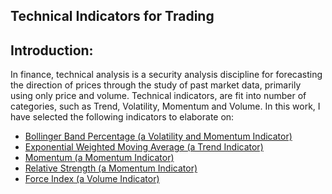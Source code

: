 <h2>Technical Indicators for Trading </h2>
<h2>Introduction:</h2>
<p>In finance, technical analysis is a security analysis discipline for forecasting the direction of prices through the study of past market data, primarily using only price and volume. Technical indicators, are fit into number of categories, such as Trend, Volatility, Momentum and Volume. In this work, I have selected the following indicators to elaborate on:
<ul>
<li><a href='technical_indicators_2.ipynb#bollinger'>Bollinger Band Percentage (a Volatility and Momentum Indicator)</a></li>
<li><a href='technical_indicators_2.ipynb#ema'>Exponential Weighted Moving Average (a Trend Indicator)</a></li>
<li><a href='technical_indicators_2.ipynb#momentum'>Momentum (a Momentum Indicator)</a></li>
<li><a href='technical_indicators_2.ipynb#rsi'>Relative Strength (a Momentum Indicator)</a></li>
<li><a href='technical_indicators_2.ipynb#fi'>Force Index (a Volume Indicator)</a></li></ul>

